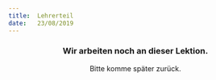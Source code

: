 ```yaml
---
title:  Lehrerteil
date:   23/08/2019
---
```


### <center>Wir arbeiten noch an dieser Lektion.</center>
<center>Bitte komme später zurück.</center>